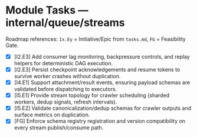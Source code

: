 # Module Tasks — internal/queue/streams

Roadmap references: `Ix.Ey` = Initiative/Epic from `tasks.md`, `FG` = Feasibility Gate.

- [x] [I2.E3] Add consumer lag monitoring, backpressure controls, and replay helpers for deterministic DAG execution.
- [x] [I2.E3] Persist checkpoint acknowledgements and resume tokens to survive worker crashes without duplication.
- [x] [I4.E1] Support attachment/result events, ensuring payload schemas are validated before dispatching to executors.
- [x] [I5.E1] Provide stream topology for crawler scheduling (sharded workers, dedup signals, refresh intervals).
- [x] [I5.E2] Validate canonicalization/dedup schemas for crawler outputs and surface metrics on duplication.
- [x] [FG] Enforce schema registry registration and version compatibility on every stream publish/consume path.
